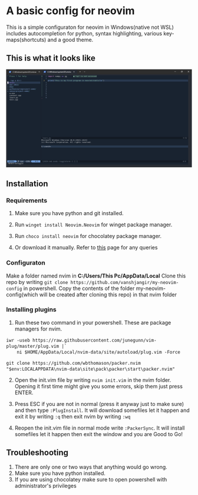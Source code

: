 # **A basic config for neovim**
This is a simple configuraton for neovim in Windows(native not WSL) includes autocompletion for python, syntax highlighting, various key-maps(shortcuts) and a good theme.


## This is what it looks like
![Screenshot](neovim.png)



## Installation

### Requirements
1. Make sure you have python and git installed.

1. Run `winget install Neovim.Neovim` for winget package manager. 
2. Run `choco install neovim` for chocolatey package manager. 
3. Or download it manually. Refer to [this](https://github.com/neovim/neovim/wiki/Installing-Neovim) page for any queries

### Configuraton

Make a folder named nvim in **C:/Users/This Pc/AppData/Local**
Clone this repo by writing `git clone https://github.com/vanshjangir/my-neovim-config` in powershell. Copy the contents of the folder my-neovim-config(which will be created after cloning this repo) in that nvim folder

### Installing plugins
1. Run these two command in your powershell. These are package managers for nvim. 
```
iwr -useb https://raw.githubusercontent.com/junegunn/vim-plug/master/plug.vim |`
    ni $HOME/AppData/Local/nvim-data/site/autoload/plug.vim -Force
```

```
git clone https://github.com/wbthomason/packer.nvim "$env:LOCALAPPDATA\nvim-data\site\pack\packer\start\packer.nvim"

```

2. Open the init.vim file by writing `nvim init.vim` in the nvim folder. Opening it first time might give you some errors, skip them just press ENTER.
3. Press ESC if you are not in normal (press it anyway just to make sure) and then type `:PlugInstall`. It will download somefiles let it happen and exit it by writing `:q` then exit nvim by writing `:wq`

4. Reopen the init.vim file in normal mode write `:PackerSync`. It will install somefiles let it happen then exit the window and you are Good to Go! 


## Troubleshooting
1. There are only one or two ways that anything would go wrong. 
2. Make sure you have python installed.
3. If you are using chocolatey make sure to open powershell with administrator's privileges




